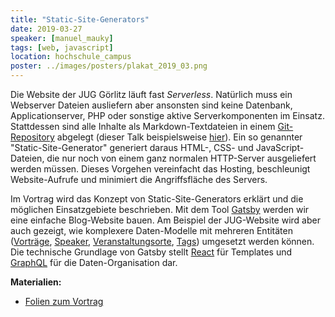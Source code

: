 ```yaml
---
title: "Static-Site-Generators"
date: 2019-03-27
speaker: [manuel_mauky]
tags: [web, javascript]
location: hochschule_campus
poster: ../images/posters/plakat_2019_03.png
---
```


Die Website der JUG Görlitz läuft fast _Serverless_. Natürlich muss ein Webserver Dateien ausliefern aber ansonsten sind
keine Datenbank, Applicationserver, PHP oder sonstige aktive Serverkomponenten im Einsatz. Stattdessen sind alle Inhalte
als Markdown-Textdateien in einem [Git-Repository](https://github.com/juggr/juggr.github.io) abgelegt (dieser Talk
beispielsweise
[hier](https://github.com/juggr/juggr.github.io/blob/source/content/talks/2019-03-27-static-site-generators.md)). Ein so
genannter "Static-Site-Generator" generiert daraus HTML-, CSS- und JavaScript-Dateien, die nur noch von einem ganz
normalen HTTP-Server ausgeliefert werden müssen. Dieses Vorgehen vereinfacht das Hosting, beschleunigt Website-Aufrufe
und minimiert die Angriffsfläche des Servers.

Im Vortrag wird das Konzept von Static-Site-Generators erklärt und die möglichen Einsatzgebiete beschrieben. Mit dem
Tool [Gatsby](https://www.gatsbyjs.org/) werden wir eine einfache Blog-Website bauen. Am Beispiel der JUG-Website wird
aber auch gezeigt, wie komplexere Daten-Modelle mit mehreren Entitäten ([Vorträge](/talks), [Speaker](/speakers),
[Veranstaltungsorte](/locations), [Tags](/tags)) umgesetzt werden können. Die technische Grundlage von Gatsby stellt
[React](/talks/2017-05-31-react) für Templates und [GraphQL](/talks/2018-05-30-graphql) für die Daten-Organisation dar.

**Materialien:**

- [Folien zum Vortrag](https://docs.google.com/presentation/d/1YtvQDv-VwHDlmTsF-B6_9NfJ4GYfmdyBZLGsNo4_BRM/edit?usp=sharing)
